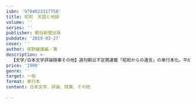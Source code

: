 ```yaml
---
isbn: '9784023317758'
title: 昭和　天国と地獄
volume: ''
series: ''
publisher: 朝日新聞出版
pubdate: '2019-03-27'
cover: ''
author: 邨野継雄編／著
description: >-
  【文学/日本文学評論随筆その他】週刊朝日不定期連載「昭和からの遺言」の単行本化。平成がまもなく終わりを告げ、昭和はさらに遠ざかる。中曽根康弘元首相、漫画家ちばてつや氏、俳優三國連太郎氏（故人）ら43人が、戦争や劇的な復興を経たエネルギーにあふれた時代を振り返る。
price: '1900'
genre: ''
target: 一般
format: 単行本
content: 日本文学、評論、随筆、その他

---
```

